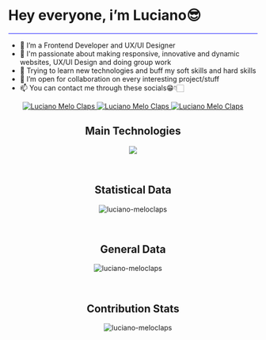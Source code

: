 
<h1 border="0">Hey everyone, i’m Luciano😎</h1>
<hr style="height:2px;border-width:1;border-radius: 5px;color:gray;background-color:#8080ff">

- 🧐 I’m a Frontend Developer and UX/UI Designer <br/> 
- 🤩 I'm passionate about making responsive, innovative and dynamic websites, UX/UI Design and doing group work<br/>
- 🌱 Trying to learn new technologies and buff my soft skills and hard skills<br/>
- 💞️ I’m open for collaboration on every interesting project/stuff<br/>
- 📫 You can contact me through these socials😁👇🏻 <br/>

<!-----Social Accounts------>

<p align="center">
  <!--<a href="https://hrugved06.github.io/Portfolio-Hrugved-Kolhe/">
  <img border="0" alt="Hrugved Kolhe" src="https://img.icons8.com/external-itim2101-lineal-color-itim2101/40/000000/external-resume-business-recruitment-itim2101-lineal-color-itim2101.png"/>
  </a> -->
  
  <a href="https://www.linkedin.com/in/luciano-melo-claps/">
  <img border="0" alt="Luciano Melo Claps" src="https://img.icons8.com/doodle/40/000000/linkedin--v2.png"/>
  </a>
  
  <!--<a href="https://twitter.com/HrugVed_">
  <img border="0" alt="Hrugved Kolhe" src="https://img.icons8.com/nolan/40/twitter.png"/>
  </a> -->
  
  <a href="https://t.me/lucianomeloclaps">
  <img border="0" alt="Luciano Melo Claps" src="https://img.icons8.com/doodle/40/000000/telegram-app.png"/>
  </a>
  
 <!-- <a href="https://discord.com/channels/@me/862133669510250506">
  <img border="0" alt="HrugVed (He/Him)#8131" src="https://img.icons8.com/fluent/42/000000/discord-logo.png"/>
  </a> -->
  
  <a href="mailto:meloclapsluciano@gmail.com">
  <img border="0" alt="Luciano Melo Claps" src="https://img.icons8.com/doodle/38/000000/gmail-new.png"/>
  </a>
</p>

<!-----Tech Stack figures------>
<h2 align="center">Main Technologies</h2>

<p align="center">
  <a href="https://skillicons.dev">
    <img src="https://skillicons.dev/icons?i=html,css,scss,js,redux,react,nextjs,mysql,figma,tailwindcss,materialui,github,bootstrap,discord" />
  </a>
</p>
<br>


<!-----Statistical Data figures------>
<h2 align="center">Statistical Data</h2>
<p
  align="center">
  <img 
    src="https://github-readme-stats.vercel.app/api/top-langs?username=luciano-meloclaps&show_icons=true&locale=en&bg_color=0d1117&text_color=ffffff&layout=compact"
    alt="luciano-meloclaps" 
    bg_color=#808080/>
</p>
<br>



<!-----Contribution figures------>


<h2 align="center">General Data</h2>

<p align="center">
  <img align="center" style="margin-right: 20px;" src="https://github-readme-stats.vercel.app/api?username=luciano-meloclaps&show_icons=true&locale=en&bg_color=0d1117&text_color=ffffff&repo=convoychat"
    alt="luciano-meloclaps" />
</p>
<br>


<!-----Contribution Stats------>
<h2 align="center">Contribution Stats</h2>

<p align="center">
  <img align="center" style="margin-left: 20px;" src="https://github-readme-streak-stats.herokuapp.com/?user=luciano-meloclaps&theme=dark" alt="luciano-meloclaps" />
</p>

</div>


<!-------------Projects---------------->
<!--
## <img src="https://media.giphy.com/media/iY8CRBdQXODJSCERIr/giphy.gif" width="30px">Repository Overview :

<a href="https://github.com/luciano-meloclaps/Gatuna_Matata">
 <img align='center' src="https://github-readme-stats.vercel.app/api/pin/?username=luciano-meloclaps&repo=Gatuna_Matata&theme=dark" />
</a>

<a href="https://github.com/luciano-meloclaps/project-Burger">
 <img align='center' src="https://github-readme-stats.vercel.app/api/pin/?username=luciano-meloclaps&repo=project-Buger&theme=dark" />
</a>

<a href="https://github.com/luciano-meloclaps/Tup-Laboratorio.2-CineApp">
 <img align='center' src="https://github-readme-stats.vercel.app/api/pin/?username=luciano-meloclaps&repo=Laboratorio.2-CineApp&theme=dark" />
</a>

<a href="https://github.com/hrugved06/ML-DL-Projects">
 <img align='center' src="https://github-readme-stats.vercel.app/api/pin/?username=hrugved06&repo=ML-DL-Projects&theme=dark" />
</a>


</br>
<hr style="height:2px;#8080ffborder-width:0;border-radius: 5px;color:gray;background-color:#8080ff">
-->
<!--------------- Hrugved's Contribution Graph ---------------->
<!--
## <img src="https://media.giphy.com/media/iY8CRBdQXODJSCERIr/giphy.gif" width="30px">Contribution Graph :

 <img src="https://activity-graph.herokuapp.com/graph?username=luciano-meloclaps&bg_color=FFFFFF&color=000000&line=000000&point=00FF00"></div>
 
 <hr style="height:2px;border-width:1;border-radius: 5px;color:#8080ff;background-color:#8080ff">
 
 </br>
 

-->

